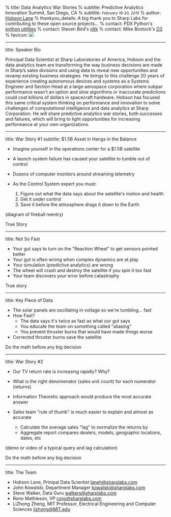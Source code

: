 % title: Data Analytics War Stories
% subtitle: Predictive Analytics Innovation Summit, San Diego, CA
% subtitle: <i><small>February 19-20, 2015</small></i>
% author: <a href="https://github.com/hobson">Hobson Lane</a>
% thankyou_details: A big thank you to Sharp Labs for contributing to these open source projects...
% contact: PDX Python's <a href="https://github.com/pug/pug">python utilities</a>
% contact: Steven Bird's <a href="https://github.com/nltk">nltk</a>
% contact: Mike Bostock's <a href="http://d3js.org">D3</a>
% favicon: <img src="https://sharplabs.github.io/favicon.ico"/>

---
title: Speaker Bio

 Principal Data Scientist at Sharp Laboratories of America, Hobson and the data analytics team are transforming the way business decisions are made in Sharp’s sales divisions and using data to reveal new opportunities and revamp existing business strategies.  He brings to this challenge 20 years of experience creating autonomous devices and systems as a Systems Engineer and Section Head at a large aerospace corporation where subpar performance wasn't an option and slow algorithms or inaccurate predictions could cost billions of dollars in spacecraft hardware.  Hobson has focused this same critical system thinking on performance and innovation to solve challenges of computational intelligence and data analytics at Sharp Corporation.  He will share predictive analytics war stories, both successes and failures, which will bring to light opportunities for increasing performance at your own organizations.

---
title: War Story #1
subtitle: $1.5B Asset in Hangs in the Balance

* Imagine yourself in the operations center for a $1.5B satellite
* A launch system failure has caused your satellite to tumble out of control
* Dozens of computer monitors around streaming telemetry
* As the Control System expert you must:

    1. Figure out what the data says about the satellite's motion and health
    2. Get it under control
    3. Save it before the atmosphere drags it down to the Earth

(diagram of fireball reentry)

<footer>True Story</footer>

---
title: Not So Fast

* Your gut says to turn on the "Reaction Wheel" to get sensors pointed better
* Your gut is often wrong when complex dynamics are at play
* Your simulation (predictive analytics) are wrong
* The wheel will crash and destroy the satellite if you spin it too fast
* Your team discovers your error before catastrophy

<footer>True story</footer>

---
title: Key Piece of Data

* The solar panels are oscillating in voltage so we're tumbling... fast 
* How Fast?
  - The data says it's twice as fast as what our gut says
  - You educate the team on something called "aliasing"
  - You prevent thruster burns that would have made things worse
* Corrected thruster burns save the satellite

<footer>Do the math before any big decision</footer>

---
title: War Story #2

* Our TV return rate is increasing rapidly? Why?
* What is the right denomenator (sales unit count) for each numerator (returns)

* Information Theoretic approach would produce the most accurate answer
* Sales team "rule of thumb" is much easier to explain and almost as accurate
  - Calculate the average sales "lag" to normalize the returns by
  - Aggregate report compares dealers, models, geographic locations, dates, etc

(demo or video of a typical query and lag calculation)

<footer>Do the math before any big decision</footer>

---
title: The Team

* Hobson Lane, Prinipal Data Scientist <laneh@sharplabs.com>
* John Kowalski, Department Manager <kowalskj@sharplabs.com>
* Steve Walker, Data Guru <walkers@sharplabs.com>
* Rono Mathieson, VP <rono@sharplabs.com>
* LiZhong Zheng, MIT Professor, Electrical Engineering and Computer Sciences <lizhong@MIT.edu>



